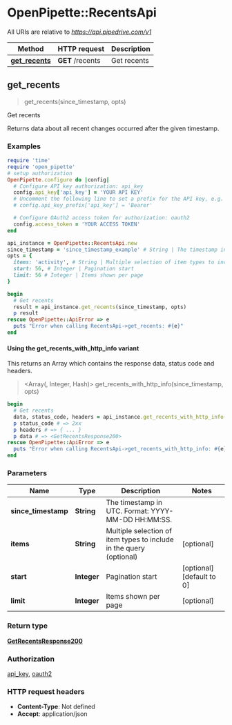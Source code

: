 # OpenPipette::RecentsApi

All URIs are relative to *https://api.pipedrive.com/v1*

| Method | HTTP request | Description |
| ------ | ------------ | ----------- |
| [**get_recents**](RecentsApi.md#get_recents) | **GET** /recents | Get recents |


## get_recents

> <GetRecentsResponse200> get_recents(since_timestamp, opts)

Get recents

Returns data about all recent changes occurred after the given timestamp.

### Examples

```ruby
require 'time'
require 'open_pipette'
# setup authorization
OpenPipette.configure do |config|
  # Configure API key authorization: api_key
  config.api_key['api_key'] = 'YOUR API KEY'
  # Uncomment the following line to set a prefix for the API key, e.g. 'Bearer' (defaults to nil)
  # config.api_key_prefix['api_key'] = 'Bearer'

  # Configure OAuth2 access token for authorization: oauth2
  config.access_token = 'YOUR ACCESS TOKEN'
end

api_instance = OpenPipette::RecentsApi.new
since_timestamp = 'since_timestamp_example' # String | The timestamp in UTC. Format: YYYY-MM-DD HH:MM:SS.
opts = {
  items: 'activity', # String | Multiple selection of item types to include in the query (optional)
  start: 56, # Integer | Pagination start
  limit: 56 # Integer | Items shown per page
}

begin
  # Get recents
  result = api_instance.get_recents(since_timestamp, opts)
  p result
rescue OpenPipette::ApiError => e
  puts "Error when calling RecentsApi->get_recents: #{e}"
end
```

#### Using the get_recents_with_http_info variant

This returns an Array which contains the response data, status code and headers.

> <Array(<GetRecentsResponse200>, Integer, Hash)> get_recents_with_http_info(since_timestamp, opts)

```ruby
begin
  # Get recents
  data, status_code, headers = api_instance.get_recents_with_http_info(since_timestamp, opts)
  p status_code # => 2xx
  p headers # => { ... }
  p data # => <GetRecentsResponse200>
rescue OpenPipette::ApiError => e
  puts "Error when calling RecentsApi->get_recents_with_http_info: #{e}"
end
```

### Parameters

| Name | Type | Description | Notes |
| ---- | ---- | ----------- | ----- |
| **since_timestamp** | **String** | The timestamp in UTC. Format: YYYY-MM-DD HH:MM:SS. |  |
| **items** | **String** | Multiple selection of item types to include in the query (optional) | [optional] |
| **start** | **Integer** | Pagination start | [optional][default to 0] |
| **limit** | **Integer** | Items shown per page | [optional] |

### Return type

[**GetRecentsResponse200**](GetRecentsResponse200.md)

### Authorization

[api_key](../README.md#api_key), [oauth2](../README.md#oauth2)

### HTTP request headers

- **Content-Type**: Not defined
- **Accept**: application/json

